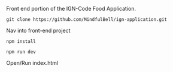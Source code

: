 Front end portion of the IGN-Code Food Application. 

`git clone https://github.com/MindfulBell/ign-application.git`

Nav into front-end project

`npm install`

`npm run dev`

Open/Run index.html



